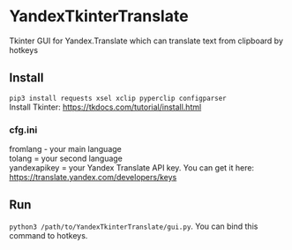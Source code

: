 # YandexTkinterTranslate
Tkinter GUI for Yandex.Translate which can translate text from clipboard by hotkeys

## Install
`pip3 install requests xsel xclip pyperclip configparser`  
Install Tkinter: https://tkdocs.com/tutorial/install.html

### cfg.ini
fromlang - your main language  
tolang = your second language  
yandexapikey = your Yandex Translate API key. You can get it here: https://translate.yandex.com/developers/keys  


## Run
`python3 /path/to/YandexTkinterTranslate/gui.py`. You can bind this command to hotkeys.

